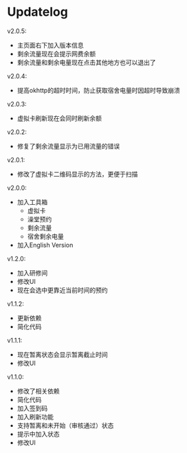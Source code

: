 # Updatelog

v2.0.5:
- 主页面右下加入版本信息
- 剩余流量现在会提示网费余额
- 剩余流量和剩余电量现在点击其他地方也可以退出了

v2.0.4:
- 提高okhttp的超时时间，防止获取宿舍电量时因超时导致崩溃

v2.0.3:
- 虚拟卡刷新现在会同时刷新余额

v2.0.2:
- 修复了剩余流量显示为已用流量的错误

v2.0.1:
- 修改了虚拟卡二维码显示的方法，更便于扫描

v2.0.0:
- 加入工具箱
  - 虚拟卡
  - 澡堂预约
  - 剩余流量
  - 宿舍剩余电量
- 加入English Version

v1.2.0:
- 加入研修间
- 修改UI
- 现在会选中更靠近当前时间的预约

v1.1.2:
- 更新依赖
- 简化代码

v1.1.1:
- 现在暂离状态会显示暂离截止时间
- 修改UI

v1.1.0:
- 修改了相关依赖
- 简化代码
- 加入签到码
- 加入刷新功能
- 支持暂离和未开始（审核通过）状态
- 提示中加入状态
- 修改UI